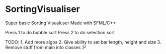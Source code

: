 # SortingVisualiser

Super basic Sorting Visualuser Made with SFML/C++

Press 1 to do bubble sort
Press 2 to do selection sort

TODO: 1. Add more algos
      2. Give ability to set bar length, height and size
      3. Remove stuff from main into classes :P
